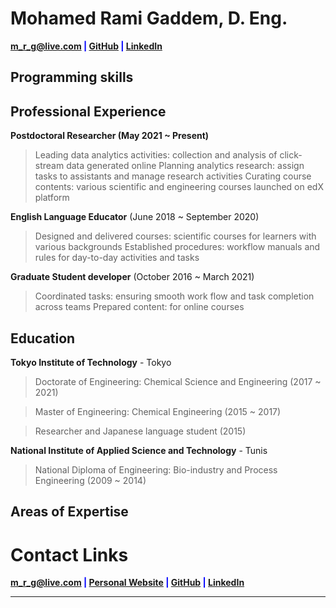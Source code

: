 # Mohamed Rami Gaddem, D. Eng.

  

<span  style="color:blue">**<a  href="mailto:m_r_g@live.com">m_r_g@live.com</a> | <a  href="https://github.com/m-rami-g"  target="_blank">GitHub</a> | <a  href="https://www.linkedin.com/in/m-rami/"  target="_blank">LinkedIn</a>**</span>

## **Programming skills**
  

## **Professional Experience**

**Postdoctoral Researcher (May 2021 ~ Present)**
> Leading data analytics activities: collection and analysis of click-stream data generated online
> Planning analytics research: assign tasks to assistants and manage research activities
> Curating course contents: various scientific and engineering courses launched on edX platform
 
**English Language Educator** (June 2018 ~ September 2020)
> Designed and delivered courses: scientific courses for learners with various backgrounds
> Established procedures: workflow manuals and rules for day-to-day activities and tasks

**Graduate Student developer** (October 2016 ~ March 2021)
> Coordinated tasks: ensuring smooth work flow and task completion across teams
> Prepared content: for online courses

## **Education**

 **Tokyo Institute of Technology** - Tokyo

  > Doctorate of Engineering: Chemical Science and Engineering (2017 ~ 2021)

  > Master of Engineering: Chemical Engineering (2015 ~ 2017)
  
  > Researcher and Japanese language student (2015)
  

**National Institute of Applied Science and Technology** - Tunis

  > National Diploma of Engineering: Bio-industry and Process Engineering (2009 ~ 2014)


## **Areas of Expertise**

# **Contact Links**
<span  style="color:blue">**<a  href="mailto:m_r_g@live.com">m_r_g@live.com</a> | <a  href="https://m-rami-g.github.io"  target="_blank">Personal Website</a> | <a  href="https://github.com/m-rami-g"  target="_blank">GitHub</a> | <a  href="https://www.linkedin.com/in/m-rami/"  target="_blank">LinkedIn</a>**</span>





---------------------------------------------------------------------------------

<!---## **Programming skills**

```python
Python = [PyTorch, Keras, TensorFlow, Scikit-Learn, spaCy,
          numPy, Pandas, Matplotlib, GeoPandas, Gym]

R <- c(
        Tidyverse, RandomForest, GGplot2
        ,Plotly, Highcharters, Shiny, Caret
    )

 std::string others[8] = {"C", "C++", "Elixir", "Phoenix",
                         "SQL", "JS", "CSS", "HTML"};
```


## **Areas of Expertise**

|

<p align="center"><img src="https://alexander-kahanek.github.io/assets/img/expertise_graph.png"></p>


## **Education**

`2018- December 21` **University of North Texas**

: B.S. Data Science, Minor in Mathematics, Statistics Certification

: Current **GPA: 3.9**-->

